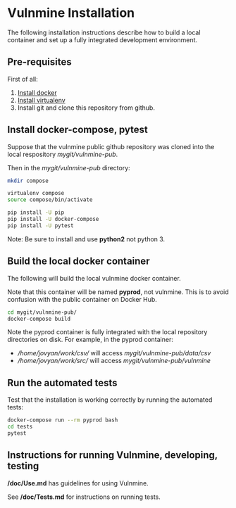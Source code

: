 # Vulnmine Installation

The following installation instructions describe how to build a local container and set up a fully integrated development environment.

## Pre-requisites

First of all:

1) [Install docker](https://docs.docker.com/engine/installation/)
2) [Install virtualenv](https://docs.docker.com/engine/installation/)
3) Install git and clone this repository from github.

## Install docker-compose, pytest

Suppose that the vulnmine public github repository was cloned into the local respository _mygit/vulnmine-pub_.

Then in the _mygit/vulnmine-pub_ directory:

```bash
mkdir compose

virtualenv compose
source compose/bin/activate

pip install -U pip
pip install -U docker-compose
pip install -U pytest
```

Note: Be sure to install and use **python2** not python 3.

## Build the local docker container

The following will build the local vulnmine docker container.

Note that this container will be named **pyprod**, not vulnmine. This is to avoid confusion with the public container on Docker Hub.

```bash
cd mygit/vulnmine-pub/
docker-compose build
```

Note the pyprod container is fully integrated with the local repository directories on disk. For example, in the pyprod container:

* _/home/jovyan/work/csv/_ will access _mygit/vulnmine-pub/data/csv_
* _/home/jovyan/work/src/_ will access _mygit/vulnmine-pub/vulnmine_

## Run the automated tests

Test that the installation is working correctly by running the automated tests:

```bash
docker-compose run --rm pyprod bash
cd tests
pytest
```

## Instructions for running Vulnmine, developing, testing

**/doc/Use.md** has guidelines for using Vulnmine.

See **/doc/Tests.md** for instructions on running tests.

